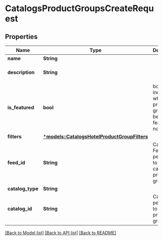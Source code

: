 # CatalogsProductGroupsCreateRequest

## Properties
Name | Type | Description | Notes
------------ | ------------- | ------------- | -------------
**name** | **String** |  | 
**description** | **String** |  | [optional] [default to None]
**is_featured** | **bool** | boolean indicator of whether the product group is being featured or not | [optional] [default to Some(false)]
**filters** | [***models::CatalogsHotelProductGroupFilters**](CatalogsHotelProductGroupFilters.md) |  | 
**feed_id** | **String** | Catalog Feed id pertaining to the catalog product group. | 
**catalog_type** | **String** |  | 
**catalog_id** | **String** | Catalog id pertaining to the hotel product group. | 

[[Back to Model list]](../README.md#documentation-for-models) [[Back to API list]](../README.md#documentation-for-api-endpoints) [[Back to README]](../README.md)



